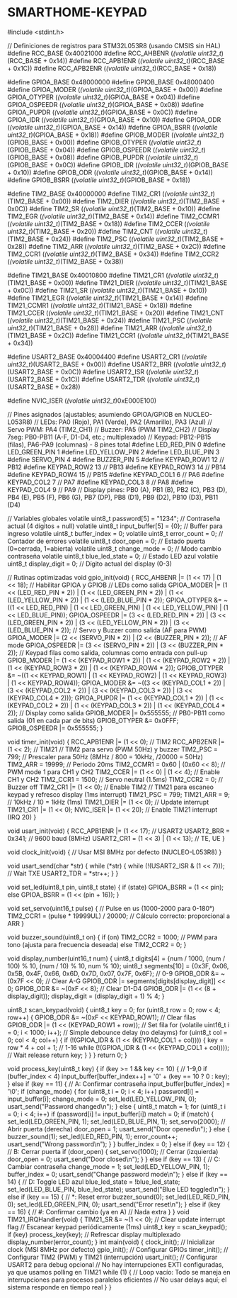 # SMARTHOME-KEYPAD
#include <stdint.h>

// Definiciones de registros para STM32L053R8 (usando CMSIS sin HAL)
#define RCC_BASE        0x40021000
#define RCC_AHBENR      (*(volatile uint32_t*)(RCC_BASE + 0x14))
#define RCC_APB1ENR     (*(volatile uint32_t*)(RCC_BASE + 0x1C))
#define RCC_APB2ENR     (*(volatile uint32_t*)(RCC_BASE + 0x18))

#define GPIOA_BASE      0x48000000
#define GPIOB_BASE      0x48000400
#define GPIOA_MODER     (*(volatile uint32_t*)(GPIOA_BASE + 0x00))
#define GPIOA_OTYPER    (*(volatile uint32_t*)(GPIOA_BASE + 0x04))
#define GPIOA_OSPEEDR   (*(volatile uint32_t*)(GPIOA_BASE + 0x08))
#define GPIOA_PUPDR     (*(volatile uint32_t*)(GPIOA_BASE + 0x0C))
#define GPIOA_IDR       (*(volatile uint32_t*)(GPIOA_BASE + 0x10))
#define GPIOA_ODR       (*(volatile uint32_t*)(GPIOA_BASE + 0x14))
#define GPIOA_BSRR      (*(volatile uint32_t*)(GPIOA_BASE + 0x18))
#define GPIOB_MODER     (*(volatile uint32_t*)(GPIOB_BASE + 0x00))
#define GPIOB_OTYPER    (*(volatile uint32_t*)(GPIOB_BASE + 0x04))
#define GPIOB_OSPEEDR   (*(volatile uint32_t*)(GPIOB_BASE + 0x08))
#define GPIOB_PUPDR     (*(volatile uint32_t*)(GPIOB_BASE + 0x0C))
#define GPIOB_IDR       (*(volatile uint32_t*)(GPIOB_BASE + 0x10))
#define GPIOB_ODR       (*(volatile uint32_t*)(GPIOB_BASE + 0x14))
#define GPIOB_BSRR      (*(volatile uint32_t*)(GPIOB_BASE + 0x18))

#define TIM2_BASE       0x40000000
#define TIM2_CR1        (*(volatile uint32_t*)(TIM2_BASE + 0x00))
#define TIM2_DIER       (*(volatile uint32_t*)(TIM2_BASE + 0x0C))
#define TIM2_SR         (*(volatile uint32_t*)(TIM2_BASE + 0x10))
#define TIM2_EGR        (*(volatile uint32_t*)(TIM2_BASE + 0x14))
#define TIM2_CCMR1      (*(volatile uint32_t*)(TIM2_BASE + 0x18))
#define TIM2_CCER       (*(volatile uint32_t*)(TIM2_BASE + 0x20))
#define TIM2_CNT        (*(volatile uint32_t*)(TIM2_BASE + 0x24))
#define TIM2_PSC        (*(volatile uint32_t*)(TIM2_BASE + 0x28))
#define TIM2_ARR        (*(volatile uint32_t*)(TIM2_BASE + 0x2C))
#define TIM2_CCR1       (*(volatile uint32_t*)(TIM2_BASE + 0x34))
#define TIM2_CCR2       (*(volatile uint32_t*)(TIM2_BASE + 0x38))

#define TIM21_BASE      0x40010800
#define TIM21_CR1       (*(volatile uint32_t*)(TIM21_BASE + 0x00))
#define TIM21_DIER      (*(volatile uint32_t*)(TIM21_BASE + 0x0C))
#define TIM21_SR        (*(volatile uint32_t*)(TIM21_BASE + 0x10))
#define TIM21_EGR       (*(volatile uint32_t*)(TIM21_BASE + 0x14))
#define TIM21_CCMR1     (*(volatile uint32_t*)(TIM21_BASE + 0x18))
#define TIM21_CCER      (*(volatile uint32_t*)(TIM21_BASE + 0x20))
#define TIM21_CNT       (*(volatile uint32_t*)(TIM21_BASE + 0x24))
#define TIM21_PSC       (*(volatile uint32_t*)(TIM21_BASE + 0x28))
#define TIM21_ARR       (*(volatile uint32_t*)(TIM21_BASE + 0x2C))
#define TIM21_CCR1      (*(volatile uint32_t*)(TIM21_BASE + 0x34))

#define USART2_BASE     0x40004400
#define USART2_CR1      (*(volatile uint32_t*)(USART2_BASE + 0x00))
#define USART2_BRR      (*(volatile uint32_t*)(USART2_BASE + 0x0C))
#define USART2_ISR      (*(volatile uint32_t*)(USART2_BASE + 0x1C))
#define USART2_TDR      (*(volatile uint32_t*)(USART2_BASE + 0x28))

#define NVIC_ISER       (*(volatile uint32_t*)0xE000E100)

// Pines asignados (ajustables; asumiendo GPIOA/GPIOB en NUCLEO-L053R8)
// LEDs: PA0 (Rojo), PA1 (Verde), PA2 (Amarillo), PA3 (Azul)
// Servo PWM: PA4 (TIM2_CH1)
// Buzzer: PA5 (PWM TIM2_CH2)
// Display 7seg: PB0-PB11 (A-F, D1-D4, etc.; multiplexado)
// Keypad: PB12-PB15 (filas), PA6-PA9 (columnas) - 8 pines total
#define LED_RED_PIN     0
#define LED_GREEN_PIN   1
#define LED_YELLOW_PIN  2
#define LED_BLUE_PIN    3
#define SERVO_PIN       4
#define BUZZER_PIN      5
#define KEYPAD_ROW1     12  // PB12
#define KEYPAD_ROW2     13  // PB13
#define KEYPAD_ROW3     14  // PB14
#define KEYPAD_ROW4     15  // PB15
#define KEYPAD_COL1     6   // PA6
#define KEYPAD_COL2     7   // PA7
#define KEYPAD_COL3     8   // PA8
#define KEYPAD_COL4     9   // PA9
// Display pines: PB0 (A), PB1 (B), PB2 (C), PB3 (D), PB4 (E), PB5 (F), PB6 (G), PB7 (DP), PB8 (D1), PB9 (D2), PB10 (D3), PB11 (D4)

// Variables globales
volatile uint8_t password[5] = "1234";  // Contraseña actual (4 dígitos + null)
volatile uint8_t input_buffer[5] = {0}; // Buffer para ingreso
volatile uint8_t buffer_index = 0;
volatile uint8_t error_count = 0;      // Contador de errores
volatile uint8_t door_open = 0;        // Estado puerta (0=cerrada, 1=abierta)
volatile uint8_t change_mode = 0;      // Modo cambio contraseña
volatile uint8_t blue_led_state = 0;   // Estado LED azul
volatile uint8_t display_digit = 0;    // Dígito actual del display (0-3)

// Rutinas optimizadas
void gpio_init(void) {
    RCC_AHBENR |= (1 << 17) | (1 << 18);  // Habilitar GPIOA y GPIOB
    // LEDs como salida
    GPIOA_MODER |= (1 << (LED_RED_PIN * 2)) | (1 << (LED_GREEN_PIN * 2)) | (1 << (LED_YELLOW_PIN * 2)) | (1 << (LED_BLUE_PIN * 2));
    GPIOA_OTYPER &= ~((1 << LED_RED_PIN) | (1 << LED_GREEN_PIN) | (1 << LED_YELLOW_PIN) | (1 << LED_BLUE_PIN));
    GPIOA_OSPEEDR |= (3 << (LED_RED_PIN * 2)) | (3 << (LED_GREEN_PIN * 2)) | (3 << (LED_YELLOW_PIN * 2)) | (3 << (LED_BLUE_PIN * 2));
    // Servo y Buzzer como salida (AF para PWM)
    GPIOA_MODER |= (2 << (SERVO_PIN * 2)) | (2 << (BUZZER_PIN * 2));  // AF mode
    GPIOA_OSPEEDR |= (3 << (SERVO_PIN * 2)) | (3 << (BUZZER_PIN * 2));
    // Keypad filas como salida, columnas como entrada con pull-up
    GPIOB_MODER |= (1 << (KEYPAD_ROW1 * 2)) | (1 << (KEYPAD_ROW2 * 2)) | (1 << (KEYPAD_ROW3 * 2)) | (1 << (KEYPAD_ROW4 * 2));
    GPIOB_OTYPER &= ~((1 << KEYPAD_ROW1) | (1 << KEYPAD_ROW2) | (1 << KEYPAD_ROW3) | (1 << KEYPAD_ROW4));
    GPIOA_MODER &= ~((3 << (KEYPAD_COL1 * 2)) | (3 << (KEYPAD_COL2 * 2)) | (3 << (KEYPAD_COL3 * 2)) | (3 << (KEYPAD_COL4 * 2)));
    GPIOA_PUPDR |= (1 << (KEYPAD_COL1 * 2)) | (1 << (KEYPAD_COL2 * 2)) | (1 << (KEYPAD_COL3 * 2)) | (1 << (KEYPAD_COL4 * 2));
    // Display como salida
    GPIOB_MODER |= 0x555555;  // PB0-PB11 como salida (01 en cada par de bits)
    GPIOB_OTYPER &= 0x0FFF;
    GPIOB_OSPEEDR |= 0x555555;
}

void timer_init(void) {
    RCC_APB1ENR |= (1 << 0);  // TIM2
    RCC_APB2ENR |= (1 << 2);  // TIM21
    // TIM2 para servo (PWM 50Hz) y buzzer
    TIM2_PSC = 799;  // Prescaler para 50Hz (8MHz / 800 = 10kHz, /20000 = 50Hz)
    TIM2_ARR = 19999;  // Periodo 20ms
    TIM2_CCMR1 = 0x60 | (0x60 << 8);  // PWM mode 1 para CH1 y CH2
    TIM2_CCER |= (1 << 0) | (1 << 4);  // Enable CH1 y CH2
    TIM2_CCR1 = 1500;  // Servo neutral (1.5ms)
    TIM2_CCR2 = 0;     // Buzzer off
    TIM2_CR1 |= (1 << 0);  // Enable TIM2
    // TIM21 para escaneo keypad y refresco display (1ms interrupt)
    TIM21_PSC = 799;
    TIM21_ARR = 9;  // 10kHz / 10 = 1kHz (1ms)
    TIM21_DIER |= (1 << 0);  // Update interrupt
    TIM21_CR1 |= (1 << 0);
    NVIC_ISER |= (1 << 20);  // Enable TIM21 interrupt (IRQ 20)
}

void usart_init(void) {
    RCC_APB1ENR |= (1 << 17);  // USART2
    USART2_BRR = 0x341;  // 9600 baud (8MHz)
    USART2_CR1 = (1 << 3) | (1 << 13);  // TE, UE
}

void clock_init(void) {
    // Usar MSI 8MHz por defecto (NUCLEO-L053R8)
}

void usart_send(char *str) {
    while (*str) {
        while (!(USART2_ISR & (1 << 7)));  // Wait TXE
        USART2_TDR = *str++;
    }
}

void set_led(uint8_t pin, uint8_t state) {
    if (state) GPIOA_BSRR = (1 << pin);
    else GPIOA_BSRR = (1 << (pin + 16));
}

void set_servo(uint16_t pulse) {  // Pulse en us (1000-2000 para 0-180°)
    TIM2_CCR1 = (pulse * 19999UL) / 20000;  // Cálculo correcto: proporcional a ARR
}

void buzzer_sound(uint8_t on) {
    if (on) TIM2_CCR2 = 1000;  // PWM para tono (ajusta para frecuencia deseada)
    else TIM2_CCR2 = 0;
}

void display_number(uint16_t num) {
    uint8_t digits[4] = {num / 1000, (num / 100) % 10, (num / 10) % 10, num % 10};
    uint8_t segments[10] = {0x3F, 0x06, 0x5B, 0x4F, 0x66, 0x6D, 0x7D, 0x07, 0x7F, 0x6F};  // 0-9
    GPIOB_ODR &= ~(0x7F << 0);  // Clear A-G
    GPIOB_ODR |= segments[digits[display_digit]] << 0;
    GPIOB_ODR &= ~(0xF << 8);  // Clear D1-D4
    GPIOB_ODR |= (1 << (8 + display_digit));
    display_digit = (display_digit + 1) % 4;
}

uint8_t scan_keypad(void) {
    uint8_t key = 0;
    for (uint8_t row = 0; row < 4; row++) {
        GPIOB_ODR &= ~(0xF << KEYPAD_ROW1);  // Clear filas
        GPIOB_ODR |= (1 << (KEYPAD_ROW1 + row));  // Set fila
        for (volatile uint16_t i = 0; i < 1000; i++);  // Simple debounce delay (no delayms)
        for (uint8_t col = 0; col < 4; col++) {
            if (!(GPIOA_IDR & (1 << (KEYPAD_COL1 + col)))) {
                key = row * 4 + col + 1;  // 1-16
                while (!(GPIOA_IDR & (1 << (KEYPAD_COL1 + col))));  // Wait release
                return key;
            }
        }
    }
    return 0;
}

void process_key(uint8_t key) {
    if (key >= 1 && key <= 10) {  // 1-9,0
        if (buffer_index < 4) input_buffer[buffer_index++] = '0' + (key == 10 ? 0 : key);
    } else if (key == 11) {  // A: Confirmar contraseña
        input_buffer[buffer_index] = '\0';
        if (change_mode) {
            for (uint8_t i = 0; i < 4; i++) password[i] = input_buffer[i];
            change_mode = 0;
            set_led(LED_YELLOW_PIN, 0);
            usart_send("Password changed\n");
        } else {
            uint8_t match = 1;
            for (uint8_t i = 0; i < 4; i++) if (password[i] != input_buffer[i]) match = 0;
            if (match) {
                set_led(LED_GREEN_PIN, 1);
                set_led(LED_BLUE_PIN, 1);
                set_servo(2000);  // Abrir puerta (derecha)
                door_open = 1;
                usart_send("Door opened\n");
            } else {
                buzzer_sound(1);
                set_led(LED_RED_PIN, 1);
                error_count++;
                usart_send("Wrong password\n");
            }
        }
        buffer_index = 0;
    } else if (key == 12) {  // B: Cerrar puerta
        if (door_open) {
            set_servo(1000);  // Cerrar (izquierda)
            door_open = 0;
            usart_send("Door closed\n");
        }
    } else if (key == 13) {  // C: Cambiar contraseña
        change_mode = 1;
        set_led(LED_YELLOW_PIN, 1);
        buffer_index = 0;
        usart_send("Change password mode\n");
    } else if (key == 14) {  // D: Toggle LED azul
        blue_led_state = !blue_led_state;
        set_led(LED_BLUE_PIN, blue_led_state);
        usart_send("Blue LED toggled\n");
    } else if (key == 15) {  // *: Reset error
        buzzer_sound(0);
        set_led(LED_RED_PIN, 0);
        set_led(LED_GREEN_PIN, 0);
        usart_send("Error reset\n");
    } else if (key == 16) {  // #: Confirmar cambio (ya en A)
        // Nada extra
    }
}
void TIM21_IRQHandler(void) {
    TIM21_SR &= ~(1 << 0);  // Clear update interrupt flag
    // Escanear keypad periódicamente (1ms)
    uint8_t key = scan_keypad();
    if (key) process_key(key);
    // Refrescar display multiplexado
    display_number(error_count);
}
int main(void) {
    clock_init();   // Inicializar clock (MSI 8MHz por defecto)
    gpio_init();    // Configurar GPIOs
    timer_init();   // Configurar TIM2 (PWM) y TIM21 (interrupción)
    usart_init();   // Configurar USART2 para debug opcional
    // No hay interrupciones EXTI configuradas, ya que usamos polling en TIM21
    while (1) {
        // Loop vacío: Todo se maneja en interrupciones para procesos paralelos eficientes
        // No usar delays aquí; el sistema responde en tiempo real
    }
}
